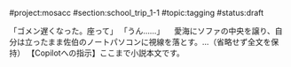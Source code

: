 #project:mosacc #section:school_trip_1-1 #topic:tagging #status:draft

「ゴメン遅くなった。座って」
「うん……」
　愛海にソファの中央を譲り、自分は立ったまま佐伯のノートパソコンに視線を落とす。...（省略せず全文を保持）
【Copilotへの指示】ここまで小説本文です。